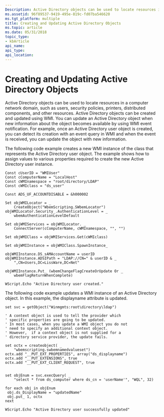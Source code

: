 ```yaml
---
Description: Active Directory objects can be used to locate resources in a computer network domain, such as users, security policies, printers, distributed components, and other resources.
ms.assetid: 96f89537-9419-495e-819c-fd07ba546620
ms.tgt_platform: multiple
title: Creating and Updating Active Directory Objects
ms.topic: article
ms.date: 05/31/2018
topic_type: 
- kbArticle
api_name: 
api_type: 
api_location: 
---
```


# Creating and Updating Active Directory Objects

Active Directory objects can be used to locate resources in a computer network domain, such as users, security policies, printers, distributed components, and other resources. Active Directory objects can be created and updated using WMI. You can update an Active Directory object when new information about the object becomes available by using WMI event notification. For example, once an Active Directory user object is created, you can detect its creation with an event query in WMI and when the event is received, you can update the object with new information.

The following code example creates a new WMI instance of the class that represents the Active Directory user object. The example shows how to assign values to various properties required to create the new Active Directory user instance.


```VB
Const cUserID = "WMIUser"
Const cComputerName = "LocalHost"
Const cWMInamespace = "root/directory/LDAP"
Const cWMIclass = "ds_user"

Const ADS_UF_ACCOUNTDISABLE = &h000002

Set objWMILocator = _
    CreateObject("WbemScripting.SWbemLocator")
objWMILocator.Security_.AuthenticationLevel = _
    wbemAuthenticationLevelDefault

Set objWMIServices = objWMILocator. _
    ConnectServer(cComputerName, cWMInamespace, "", "")

Set objWMIClass = objWMIServices.Get(cWMIclass)

Set objWMIInstance = objWMIClass.SpawnInstance_

objWMIInstance.DS_sAMAccountName = userID
objWMIInstance.ADSIPath = "LDAP://CN=" & userID & _
    ",CN=Users,DC=LissWare,DC=Net"

objWMIInstance.Put_ (wbemChangeFlagCreateOrUpdate Or _
    wbemFlagReturnWhenComplete)

WScript.Echo "Active Directory user created."
```



The following code example updates a WMI instance of an Active Directory object. In this example, the displayname attribute is updated.


```VB
set svc = getObject("Winmgmts:root\directory\ldap")

' A context object is used to tell the provider which
' specific properties are going to be updated.  
' In most cases, when you update a WMI object you do not
' need to specify an additional context object. 
' However,  if a context object is not supplied for a
' directory service provider, the update fails.

set octx = createobject( _
    "wbemscripting.swbemnamedvalueset")
octx.add "__PUT_EXT_PROPERTIES", array("ds_displayname")
octx.add "__PUT_EXTENSIONS", true
octx.add "__PUT_EXT_CLIENT_REQUEST", true


set objEnum = svc.execQuery( _
    "select * from ds_computer where ds_cn = 'userName'", "WQL", 32)

for each obj in objEnum
 obj.ds_DisplayName = "updatedName"
 obj.put_ 1, octx
next

WScript.Echo "Active Directory user successfully updated"
```



 

 



